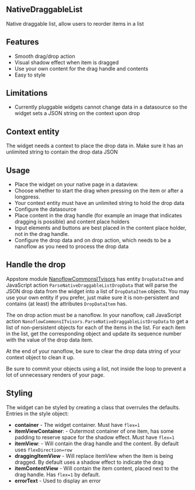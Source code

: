 ## NativeDraggableList
Native draggable list, allow users to reorder items in a list

## Features
- Smooth drag/drop action
- Visual shadow effect when item is dragged
- Use your own content for the drag handle and contents
- Easy to style

## Limitations
- Currently pluggable widgets cannot change data in a datasource so the widget sets a JSON string on the context upon drop

## Context entity
The widget needs a context to place the drop data in. Make sure it has an unlimited string to contain the drop data JSON

## Usage
- Place the widget on your native page in a dataview.
- Choose whether to start the drag when pressing on the item or after a longpress.
- Your context entity must have an unlimited string to hold the drop data
- Configure the datasource
- Place content in the drag handle (for example an image that indicates dragging is possible) and content place holders
- Input elements and buttons are best placed in the content place holder, not in the drag handle.
- Configure the drop data and on drop action, which needs to be a nanoflow as you need to process the drop data

## Handle the drop
Appstore module [NanoflowCommonsITvisors](https://appstore.home.mendix.com/link/app/110104/ITvisors/Nanoflow-Commons-ITvisors)
has entity `DropDataItem` and JavaScript action `ParseNativeDraggableListDropData`
that will parse the JSON drop data from the widget into a list of `DropDataItem` objects.
You may use your own entity if you prefer, just make sure it is non-persistent and contains (at least) the attributes `DropDataItem` has.

The on drop action must be a nanoflow. In your nanoflow, call JavaScript action `NanoflowCommonsITvisors.ParseNativeDraggableListDropData`
to get a list of non-persistent objects for each of the items in the list.
For each item in the list, get the corresponding object and update its sequence number with the value of the drop data item.

At the end of your nanoflow, be sure to clear the drop data string of your context object to clean it up.

Be sure to commit your objects using a list, not inside the loop to prevent a lot of unnecessary renders of your page.

## Styling
The widget can be styled by creating a class that overrules the defaults.
Entries in the style object:
- **container** - The widget container. Must have `flex=1`
- **itemViewContainer**: - Outermost container of one item, has some padding to reserve space for the shadow effect. Must have `flex=1`
- **itemView**: - Will contain the drag handle and the content. By default uses `flexDirection=row`
- **draggingItemView** - Will replace itemView when the item is being dragged. By default uses a shadow effect to indicate the drag
- **itemContentView** - Will contain the item content, placed next to the drag handle. Has `flex=1` by default.
- **errorText** - Used to display an error
